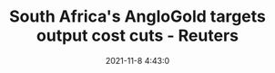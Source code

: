 ---
"title": "South Africa's AngloGold targets output cost cuts - Reuters"
"date": "2021-11-8 4:43:0"
"feed_name": "GOOGLENEWSMINING"
"feed_website": "https://news.google.com/search?q=mining%2Bincident&hl=en-US&gl=US&ceid=US:en"
"feed_rss": "https://news.google.com/rss/search?q=mining%2Bincident&hl=en-US&gl=US&ceid=US:en"
"link": "https://www.reuters.com/article/anglogold-ashnti-results/update-2-south-africas-anglogold-targets-output-cost-cuts-idUSL1N2RZ06E"
"source": "{'href': 'https://www.reuters.com', 'title': 'Reuters'}"
"file": "_posts/2021-1-1-4089867e686939bea7c5a92d065d12d570180894.md"
"accident": "0"
"drilling": "0"
"dead": "0"
"injured": "0"
"arrested": "0"
"place": "unknown place"
"where": "unknown site"
"causes": "unknown"
"place_uri": "unknown place"
---